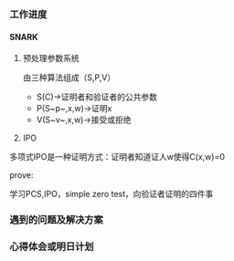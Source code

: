 ### 工作进度

#### SNARK

1. 预处理参数系统

   由三种算法组成（S,P,V）

   - S(C)→证明者和验证者的公共参数
   - P(S~p~,x,w)→证明x
   - V(S~v~,x,w)→接受或拒绝

2. IPO

多项式IPO是一种证明方式：证明者知道证人w使得C(x,w)=0

prove:





学习PCS,IPO，simple zero test，向验证者证明的四件事



### 遇到的问题及解决方案





### 心得体会或明日计划
